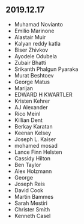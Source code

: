 ## 2019.12.17
- Muhamad Novianto
- Emilio Marinone
- Alastair Muir
- Kalyan reddy katla
- Biser Zhivkov
- Ayodele Odubela
- Zubair Bhatti
- Srikanth Phalgun Pyaraka
- Murat Beshtoev
- George Matus
- Marijan
- EDWARD H KWARTLER
- Kristen Kehrer
- AJ Alexander
- Rico Meinl
- Killian Dent
- Berkay Karatan
- Keenan Kelsey
- Joseph L. Kaiser
- mohamed mosad
- Lance Finn Helsten
- Cassidy Hilton
- Ben Taylor
- Alex Holzmann
- George
- Joseph Reis
- David Cook
- Martin Bammes
- Sarah Mestiri
- Christer Smith
- Kenneth Casel
